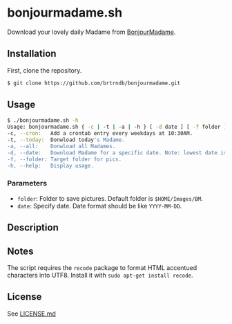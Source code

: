 # bonjourmadame.sh

Download your lovely daily Madame from [BonjourMadame](http://dites.bonjourmadame.fr/).

## Installation

First, clone the repository.

```sh
$ git clone https://github.com/brtrndb/bonjourmadame.git
```

## Usage

```sh
$ ./bonjourmadame.sh -h
Usage: bonjourmadame.sh { -c | -t | -a | -h } [ -d date ] [ -f folder ]
-c, --cron:   Add a crontab entry every weekdays at 10:30AM.
-t, --today:  Donwload today's Madame.
-a, --all:    Donwload all Madames.
-d, --date:   Download Madame for a specific date. Note: lowest date is 2015-11-30.
-f, --folder: Target folder for pics.
-h, --help:   Display usage.
```

### Parameters

- `folder`: Folder to save pictures. Default folder is `$HOME/Images/BM`.
- `date`: Specify date. Date format should be like `YYYY-MM-DD`.

## Description

## Notes

The script requires the `recode` package to format HTML accentued characters into UTF8. Install it with `sudo apt-get install recode`.

## License

See [LICENSE.md](./LICENSE.md)
